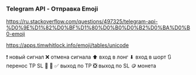 ### Telegram API - Отправка Emoji

https://ru.stackoverflow.com/questions/497325/telegram-api-%D0%9E%D1%82%D0%BF%D1%80%D0%B0%D0%B2%D0%BA%D0%B0-emoji

https://apps.timwhitlock.info/emoji/tables/unicode

❗ новый сигнал
❌ отмена сигнала
⬆ вход в лонг
⬇ вход в шорт
🔃 перенос TP SL 🔁 🔄
✅ выход по TP
❎ выход по SL
🪙 монета
